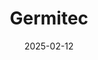 ---  
layout: startup_page  
title: "Germitec"  
id: "germitec.com"  
permalink: "/germitecgermitec.com02122025/"  
website: "https://www.germitec.com/en-us"  
funding_round: ""  
funding_amount: "$30M"  
investors: "Eurazeo, existing shareholders, management team"  
about: "Germitec is a MedTech company that develops UV-C High-Level Disinfection solutions. Their products aim to prevent Healthcare-Associated Infections and improve the standard of care by providing fast, effective, and chemical-free solutions. Germitec's solutions are utilized in various medical fields, including fertility, gynecology, cardiology, and ENT."  
markets: "MedTech, Healthcare"  
hq: "Bordeaux, France"  
founded_year: "2005"  
linkedin: "https://www.linkedin.com/company/germitec-s-a/"  
twitter: "https://x.com/germitec_sa?lang=en"  
instagram: ""  
facebook: "https://www.facebook.com/GermitecSA"  
crunchbase: "https://www.crunchbase.com/organization/germitec-sas"  
pitchbook: "https://pitchbook.com/profiles/company/426185-92"  

date_display: "12-Feb-2025"  
date: "2025-02-12"

# SEO Optimization  
meta_title: "Germitec -  Funding ($30M)"  
meta_description: "Germitec, Germitec is a MedTech company that develops UV-C High-Level Disinfection solutions. Their products aim to prevent Healthcare-Associated Infections and..."  
meta_keywords: "Germitec, MedTech, Healthcare,  funding"  
canonical_url: "https://startup.projectstartups.com/germitecgermitec.com02122025/"  
---